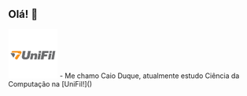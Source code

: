 ## Olá! 👋

<img src="unifil.png" alt="Badge" style="width: 20%;">
- Me chamo Caio Duque, atualmente estudo Ciência da Computação na [UniFil!](<https://unifil.br/>)
